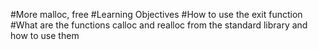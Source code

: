 #More malloc, free
#Learning Objectives
#How to use the exit function
#What are the functions calloc and realloc from the standard library and how to use them